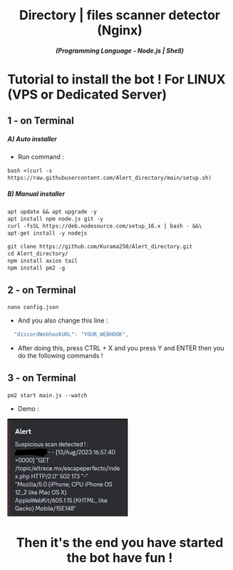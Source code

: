 <h1 align="center">Directory | files scanner detector (Nginx)</h1>
<em><h5 align="center">(Programming Language - Node.js | Shell)</h5></em>

# Tutorial to install the bot ! For LINUX (VPS or Dedicated Server)

## 1 - on Terminal

<h5>A) Auto installer</h5>

- Run command :

```shell script
bash <(curl -s https://raw.githubusercontent.com/Alert_directory/main/setup.sh)
```
<h5>B) Manual installer</h5>

```shell script
apt update && apt upgrade -y
apt install npm node.js git -y
curl -fsSL https://deb.nodesource.com/setup_16.x | bash - &&\
apt-get install -y nodejs
```

```shell script
git clone https://github.com/Kurama250/Alert_directory.git
cd Alert_directory/
npm install axios tail
npm install pm2 -g
```
## 2 - on Terminal

```shell script
nano config.json
```

- And you also change this line :

```js
  "discordWebhookURL": "YOUR_WEBHOOK",
```

- After doing this, press CTRL + X and you press Y and ENTER then you do the following commands !

## 3 - on Terminal

```shell script
pm2 start main.js --watch
```
- Demo : 

![alt text](https://github.com/Kurama250/Alert_directory/blob/main/alert.png?raw=true)

<h1 align="center">Then it's the end you have started the bot have fun !</h1>
